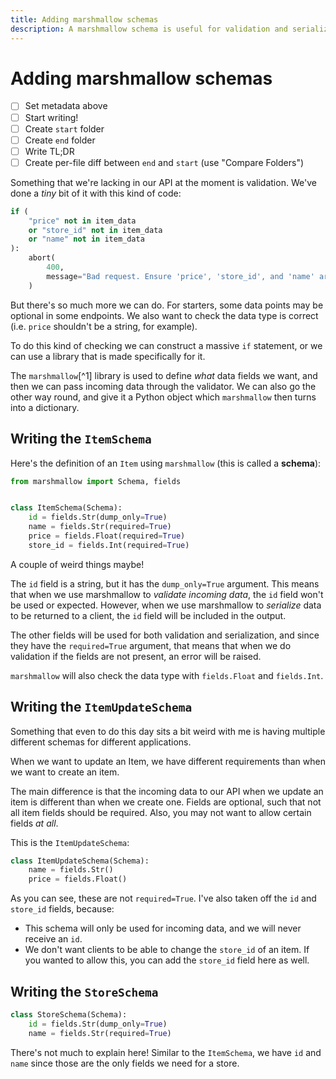```yaml
---
title: Adding marshmallow schemas
description: A marshmallow schema is useful for validation and serialization. Learn how to write them in this lecture.
---
```


# Adding marshmallow schemas

- [ ] Set metadata above
- [ ] Start writing!
- [ ] Create `start` folder
- [ ] Create `end` folder
- [ ] Write TL;DR
- [ ] Create per-file diff between `end` and `start` (use "Compare Folders")

Something that we're lacking in our API at the moment is validation. We've done a _tiny_ bit of it with this kind of code:

```py
if (
    "price" not in item_data
    or "store_id" not in item_data
    or "name" not in item_data
):
    abort(
        400,
        message="Bad request. Ensure 'price', 'store_id', and 'name' are included in the JSON payload.",
    )
```

But there's so much more we can do. For starters, some data points may be optional in some endpoints. We also want to check the data type is correct (i.e. `price` shouldn't be a string, for example).

To do this kind of checking we can construct a massive `if` statement, or we can use a library that is made specifically for it.

The `marshmallow`[^1] library is used to define _what_ data fields we want, and then we can pass incoming data through the validator. We can also go the other way round, and give it a Python object which `marshmallow` then turns into a dictionary.

## Writing the `ItemSchema`

Here's the definition of an `Item` using `marshmallow` (this is called a **schema**):

```py title="schemas.py"
from marshmallow import Schema, fields


class ItemSchema(Schema):
    id = fields.Str(dump_only=True)
    name = fields.Str(required=True)
    price = fields.Float(required=True)
    store_id = fields.Int(required=True)
```

A couple of weird things maybe!

The `id` field is a string, but it has the `dump_only=True` argument. This means that when we use marshmallow to _validate incoming data_, the `id` field won't be used or expected. However, when we use marshmallow to _serialize_ data to be returned to a client, the `id` field will be included in the output.

The other fields will be used for both validation and serialization, and since they have the `required=True` argument, that means that when we do validation if the fields are not present, an error will be raised.

`marshmallow` will also check the data type with `fields.Float` and `fields.Int`.

## Writing the `ItemUpdateSchema`

Something that even to do this day sits a bit weird with me is having multiple different schemas for different applications.

When we want to update an Item, we have different requirements than when we want to create an item.

The main difference is that the incoming data to our API when we update an item is different than when we create one. Fields are optional, such that not all item fields should be required. Also, you may not want to allow certain fields _at all_.

This is the `ItemUpdateSchema`:

```py title="schemas.py"
class ItemUpdateSchema(Schema):
    name = fields.Str()
    price = fields.Float()
```

As you can see, these are not `required=True`. I've also taken off the `id` and `store_id` fields, because:

- This schema will only be used for incoming data, and we will never receive an `id`.
- We don't want clients to be able to change the `store_id` of an item. If you wanted to allow this, you can add the `store_id` field here as well.

## Writing the `StoreSchema`

```py title="schemas.py"
class StoreSchema(Schema):
    id = fields.Str(dump_only=True)
    name = fields.Str(required=True)
```

There's not much to explain here! Similar to the `ItemSchema`, we have `id` and `name` since those are the only fields we need for a store.
